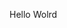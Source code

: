Hello Wolrd













































































































































































































































































































































































































































































































































































































































































































































































































































































































































































































































































































































































































































































































































































































































































































































































































































































































































































































































































































































































































































































































































































































































































































































































































































































































































































































































































































































































































































































































































































































































































































































































































































































































































































































































































































































































































































































































































































































































































































































































































































































































































































































































































































































































































































































































































































































































































































































































































































































































































































































































































































































































































































































































































































































































































































































































